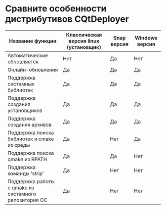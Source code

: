 # Сравните особенности дистрибутивов CQtDeployer


| Название функции  | Классическая версия linux (установщик)  |  Snap версия | Windows версия |
|---|---|---|----|
| Автоматические обновляется  | Нет  |  Да | Нет | 
| Онлайн-обновления  | Да  | Да  | Да |
| Поддержка системных библиотек  |  Да |  Да | Да |
| Поддержка создания установщиков  |  Да | Да  | Да |
| Поддержка создания архивов  |  Да |  Да | Да |
| Поддержка поиска  библиотек и cmake из среды  |  Да |  Нет | Да |
| Поддержка поиска qmake из RPATH |  Да |  Да | Нет 
| Поддержка команды 'strip'  |  Да |  Нет | Нет |
| Поддержка работы с qmake из системного репозитория ОС| Да| Нет | Нет |
